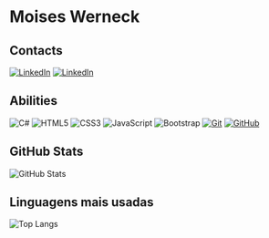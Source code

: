 # Moises Werneck
## Contacts
[![LinkedIn](https://img.shields.io/badge/LinkedIn-0077B5?style=for-the-badge&logo=linkedin&logoColor=white)]((https://www.linkedin.com/in/moiseswerneck/))
[![LinkedIn](https://img.shields.io/badge/DIO-purple?style=for-the-badge&logo=linkedin&logoColor=white)]((https://www.dio.me/users/mauadwerneck))
## Abilities
![C#](https://img.shields.io/badge/C%23-0D1117?style=for-the-badge&logo=c-sharp&logoColor=823085)
![HTML5](https://img.shields.io/badge/HTML5-E34F26?style=for-the-badge&logo=html5&logoColor=white)
![CSS3](https://img.shields.io/badge/CSS3-1572B6?style=for-the-badge&logo=css3&logoColor=white)
![JavaScript](https://img.shields.io/badge/JavaScript-F7DF1E?style=for-the-badge&logo=javascript&logoColor=black)
![Bootstrap](https://img.shields.io/badge/bootstrap-000?style=for-the-badge&logo=bootstrap&logoColor=553C7B)
[![Git](https://img.shields.io/badge/Git-000?style=for-the-badge&logo=git&logoColor=E94D5F)](https://git-scm.com/doc)
[![GitHub](https://img.shields.io/badge/GitHub-000?style=for-the-badge&logo=github&logoColor=30A3DC)](https://docs.github.com/)



## GitHub Stats
![GitHub Stats](https://github-readme-stats.vercel.app/api?username=mawerneck&theme=transparent&bg_color=000&border_color=black&show_icons=true&icon_color=30A3DC&title_color=green&text_color=FFF)
## Linguagens mais usadas
![Top Langs](https://github-readme-stats-git-masterrstaa-rickstaa.vercel.app/api/top-langs/?username=mawerneck&layout=compact&bg_color=000&border_color=black&title_color=green&text_color=FFF)

